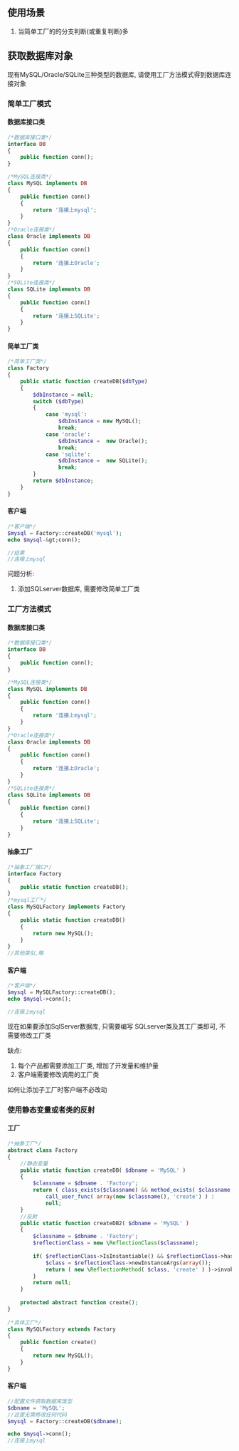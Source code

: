 ## 使用场景

1. 当简单工厂的的分支判断(或重复判断)多

## 获取数据库对象

现有MySQL/Oracle/SQLite三种类型的数据库, 请使用工厂方法模式得到数据库连接对象

### 简单工厂模式

#### 数据库接口类

```php
/*数据库接口类*/
interface DB
{
    public function conn();
}

/*MySQL连接类*/
class MySQL implements DB
{
    public function conn()
    {
        return '连接上mysql';
    }
}
/*Oracle连接类*/
class Oracle implements DB
{
    public function conn()
    {
        return '连接上Oracle';
    }
}
/*SQLite连接类*/
class SQLite implements DB
{
    public function conn()
    {
        return '连接上SQLite';
    }
}
```

#### 简单工厂类

```php
/*简单工厂类*/
class Factory
{
    public static function createDB($dbType)
    {
        $dbInstance = null;
        switch ($dbType)
        {
            case 'mysql':
                $dbInstance = new MySQL();
                break;
            case 'oracle':
                $dbInstance =  new Oracle();
                break;
            case 'sqlite':
                $dbInstance =  new SQLite();
                break;
        }
        return $dbInstance;
    }
}
```

#### 客户端

```php
/*客户端*/
$mysql = Factory::createDB('mysql');
echo $mysql-&gt;conn();

//结果
//连接上mysql
```

问题分析:

1. 添加SQLserver数据库, 需要修改简单工厂类

### 工厂方法模式

#### 数据库接口类

```php
/*数据库接口类*/
interface DB
{
    public function conn();
}

/*MySQL连接类*/
class MySQL implements DB
{
    public function conn()
    {
        return '连接上mysql';
    }
}
/*Oracle连接类*/
class Oracle implements DB
{
    public function conn()
    {
        return '连接上Oracle';
    }
}
/*SQLite连接类*/
class SQLite implements DB
{
    public function conn()
    {
        return '连接上SQLite';
    }
}
```

#### 抽象工厂

```php
/*抽象工厂接口*/
interface Factory
{
    public static function createDB();
}
/*mysql工厂*/
class MySQLFactory implements Factory
{
    public static function createDB()
    {
        return new MySQL();
    }
}
//其他类似,略
```

#### 客户端

```php
/*客户端*/
$mysql = MySQLFactory::createDB();
echo $mysql->conn();

//连接上mysql
```

现在如果要添加SqlServer数据库, 只需要编写 SQLserver类及其工厂类即可, 不需要修改工厂类 

缺点:

1. 每个产品都需要添加工厂类, 增加了开发量和维护量
2. 客户端需要修改调用的工厂类

如何让添加子工厂时客户端不必改动

### 使用静态变量或者类的反射

#### 工厂

```php
/*抽象工厂*/
abstract class Factory
{
    //静态变量
    public static function createDB( $dbname = 'MySQL' )
    {
        $classname = $dbname . 'Factory';
        return ( class_exists($classname) && method_exists( $classname, 'create') ) ?
            call_user_func( array(new $classname(), 'create') ) :
            null;
    }
    //反射
    public static function createDB2( $dbname = 'MySQL' )
    {
        $classname = $dbname . 'Factory';
        $reflectionClass = new \ReflectionClass($classname);
 
        if( $reflectionClass->IsInstantiable() && $reflectionClass->hasMethod('create') ) {
            $class = $reflectionClass->newInstanceArgs(array());
            return ( new \ReflectionMethod( $class, 'create' ) )->invoke($class);
        }
        return null;
    }
 
    protected abstract function create();
}
 
/*具体工厂*/
class MySQLFactory extends Factory
{
    public function create()
    {
        return new MySQL();
    }
}
```

#### 客户端

```php
//配置文件获取数据库类型
$dbname = 'MySQL';
//这里无需修改任何代码
$mysql = Factory::createDB($dbname);

echo $mysql->conn();
//连接上mysql
```







